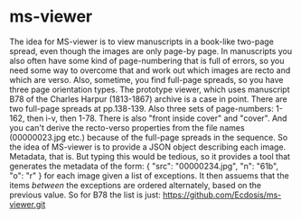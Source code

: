 # ms-viewer
The idea for MS-viewer is to view manuscripts in a book-like two-page spread, even though the images are only page-by page. In manuscripts you also often have some kind of page-numbering that is full of errors, so you need some way to overcome that and work out which images are recto and which are verso. Also, sometime, you find full-page spreads, so you have three page orientation types.
The prototype viewer, which uses manuscript B78 of the Charles Harpur (1813-1867) archive is a case in point. There are two full-page spreads at pp.138-139. Also three sets of page-numbers: 1-162, then i-v, then 1-78. There is also "front inside cover" and "cover". And you can't derive the recto-verso properties from the file names (00000023.jpg etc.) because of the full-page spreads in the sequence. So the idea of MS-viewer is to provide a JSON object describing each image. Metadata, that is. But typing this would be tedious, so it provides a tool that generates the metadata of the form:
{ "src": "00000234.jpg", "n": "61b", "o": "r" } for each image given a list of exceptions. It then assuems that the items *between* the exceptions are ordered alternately, based on the previous value. So for B78 the list is just:
https://github.com/Ecdosis/ms-viewer.git
